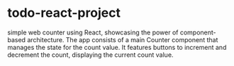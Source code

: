 # todo-react-project
simple web counter using React, showcasing the power of component-based architecture. The app consists of a main Counter component that manages the state for the count value. It features buttons to increment and decrement the count, displaying the current count value.
